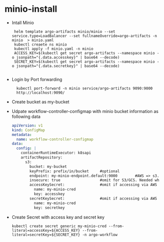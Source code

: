 # minio-install
- Intall Minio
  ``` 
   helm template argo-artifacts minio/minio --set service.type=LoadBalancer --set fullnameOverride=argo-artifacts -n minio  > minio.yaml
   kubectl creaete ns minio 
   kubectl apply -f minio.yaml -n minio
   ACCESS_KEY=$(kubectl get secret argo-artifacts --namespace minio -o jsonpath="{.data.accesskey}" | base64 --decode)
   SECRET_KEY=$(kubectl get secret argo-artifacts --namespace minio -o jsonpath="{.data.secretkey}" | base64 --decode)
 
  ```
- Login by Port forwarding
  ```
    kubectl port-forward -n minio service/argo-artifacts 9090:9000
    http://localhost:9090/ 
  ```
- Create bucket as my-bucket 
- Udpate workflow-controller-configmap with minio bucket information as following data 
  ```yaml
  apiVersion: v1
  kind: ConfigMap
  metadata:
    name: workflow-controller-configmap
  data:
    config: |
      containerRuntimeExecutor: k8sapi
      artifactRepository:
        s3:
          bucket: my-bucket
          keyPrefix: prefix/in/bucket     #optional
          endpoint: my-minio-endpoint.default:9000        #AWS => s3.amazonaws.com; GCS => storage.googleapis.com
          insecure: true                  #omit for S3/GCS. Needed when minio runs without TLS
          accessKeySecret:                #omit if accessing via AWS IAM
            name: my-minio-cred
            key: accesskey
          secretKeySecret:                #omit if accessing via AWS IAM
            name: my-minio-cred
            key: secretkey
  ```
 
- Create Secret with access key and secret key 
  ```
  kubectl create secret generic my-minio-cred --from-literal=accessKey=${ACCESS_KEY} --from-literal=secretKey=${SECRET_KEY} -n argo-workflow
  ```

